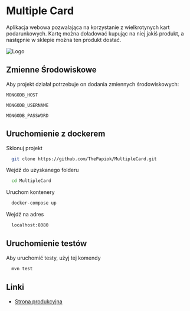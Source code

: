 
# Multiple Card

Aplikacja webowa pozwalająca na korzystanie z wielkrotynych kart podarunkowych. Kartę można doładować kupując na niej jakiś produkt, a następnie w sklepie można ten produkt dostać.


![Logo](https://i.imgur.com/4RCLq1L.png)


## Zmienne Środowiskowe

Aby projekt działał potrzebuje on dodania zmiennych środowiskowych:

`MONGODB_HOST`

`MONGODB_USERNAME`

`MONGODB_PASSWORD`


## Uruchomienie z dockerem

Sklonuj projekt

```bash
  git clone https://github.com/ThePapiok/MultipleCard.git
```

Wejdź do uzyskanego folderu

```bash
  cd MultipleCard
```

Uruchom kontenery

```bash
  docker-compose up
```

Wejdź na adres

```bash
  localhost:8080
```


## Uruchomienie testów

Aby uruchomić testy, użyj tej komendy

```bash
  mvn test
```

## Linki

- [Strona produkcyjna](https://multiplecard-neq8.onrender.com/)
 

